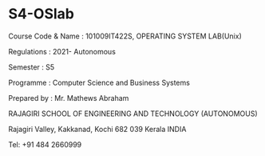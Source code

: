 # S4-OSlab
Course Code & Name	: 101009IT422S, OPERATING SYSTEM LAB(Unix)

Regulations	: 2021- Autonomous

Semester	: S5

Programme	: Computer Science and Business Systems

Prepared by	: Mr. Mathews Abraham


RAJAGIRI SCHOOL OF ENGINEERING AND TECHNOLOGY (AUTONOMOUS)

Rajagiri Valley, Kakkanad, Kochi 682 039 Kerala INDIA

Tel: +91 484 2660999


